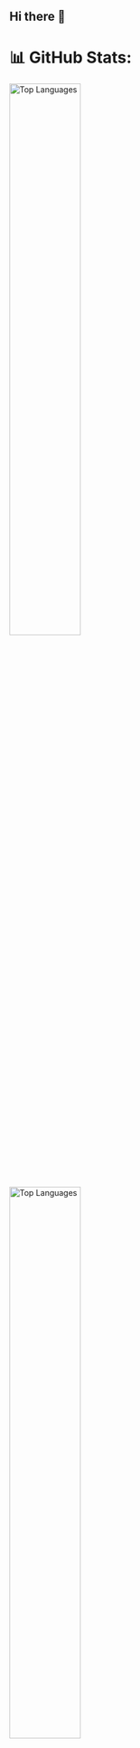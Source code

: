 ## Hi there 👋

# 📊 GitHub Stats:

<div align="left">
  <img src="https://github-readme-stats.vercel.app/api?username=brescianiluca&theme=dark&hide_border=false&include_all_commits=true&count_private=false" alt="Top Languages" width="50%"/>
  <img src="https://github-readme-stats.vercel.app/api/top-langs/?username=brescianiluca&theme=dark&hide_border=false&layout=compact" alt="Top Languages" width="50%"/>
</div>


<!--
**BrescianiLuca/BrescianiLuca** is a ✨ _special_ ✨ repository because its `README.md` (this file) appears on your GitHub profile.

Here are some ideas to get you started:

- 🔭 I’m currently working on ...
- 🌱 I’m currently learning ...
- 👯 I’m looking to collaborate on ...
- 🤔 I’m looking for help with ...
- 💬 Ask me about ...
- 📫 How to reach me: ...
- 😄 Pronouns: ...
- ⚡ Fun fact: ...
-->
